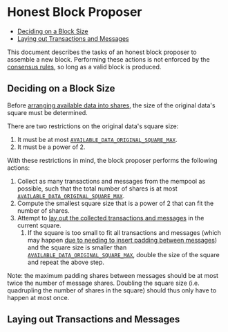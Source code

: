 Honest Block Proposer
===

- [Deciding on a Block Size](#deciding-on-a-block-size)
- [Laying out Transactions and Messages](#laying-out-transactions-and-messages)

This document describes the tasks of an honest block proposer to assemble a new block. Performing these actions is not enforced by the [consensus rules](./consensus.md), so long as a valid block is produced.

## Deciding on a Block Size

Before [arranging available data into shares](./data_structures.md#arranging-available-data-into-shares), the size of the original data's square must be determined.

There are two restrictions on the original data's square size:
1. It must be at most [`AVAILABLE_DATA_ORIGINAL_SQUARE_MAX`](./consensus.md#constants).
1. It must be a power of 2.

With these restrictions in mind, the block proposer performs the following actions:
1. Collect as many transactions and messages from the mempool as possible, such that the total number of shares is at most [`AVAILABLE_DATA_ORIGINAL_SQUARE_MAX`](./consensus.md#constants).
1. Compute the smallest square size that is a power of 2 that can fit the number of shares.
1. Attempt to [lay out the collected transactions and messages](#laying-out-transactions-and-messages-in-a-block) in the current square.
    1. If the square is too small to fit all transactions and messages (which may happen [due to needing to insert padding between messages](../rationale/message_block_layout.md)) and the square size is smaller than [`AVAILABLE_DATA_ORIGINAL_SQUARE_MAX`](./consensus.md#constants), double the size of the square and repeat the above step.

Note: the maximum padding shares between messages should be at most twice the number of message shares. Doubling the square size (i.e. quadrupling the number of shares in the square) should thus only have to happen at most once.

## Laying out Transactions and Messages
